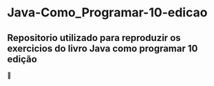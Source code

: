 # Java-Como_Programar-10-edicao
## Repositorio utilizado para reproduzir os exercicios do livro Java como programar 10 edição

